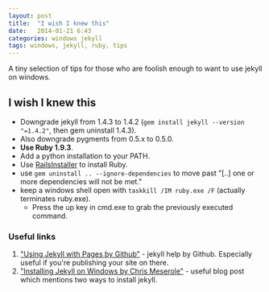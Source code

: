 ```yaml
---
layout:	post
title:	"I wish I knew this"
date:	2014-01-21 6:43
categories: windows jekyll
tags: windows, jekyll, ruby, tips
---
```


A tiny selection of tips for those who are foolish enough to want to use jekyll on windows.

## I wish I knew this

+ Downgrade jekyll from 1.4.3 to 1.4.2 (`gem install jekyll --version "=1.4.2"`, then gem uninstall 1.4.3).
+ Also downgrade pygments from 0.5.x to 0.5.0.
+ **Use Ruby 1.9.3**.
+ Add a python installation to your PATH.
+ Use [RailsInstaller](http://railsinstaller.org "RailsInstaller by EngineYard") to install Ruby.
+ use `gem uninstall .. --ignore-dependencies` to move past "[..] one or more dependencies will not be met."	
+ keep a windows shell open with `taskkill /IM ruby.exe /F` (actually terminates ruby.exe).
    + Press the up key in cmd.exe to grab the previously executed command.

### Useful links


1. ["Using Jekyll with Pages by Github"](https://help.github.com/articles/using-jekyll-with-pages) - jekyll help by Github. Especially useful if you're publishing your site on there.
2. ["Installing Jekyll on Windows by Chris Meserole"](http://chrismeserole.com/coding/install-ruby-rails-jekyll-on-windows/) - useful blog post which mentions two ways to install jekyll.


